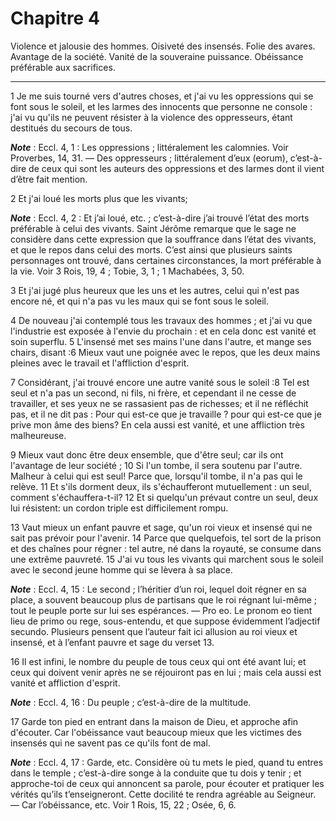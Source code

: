 # Chapitre 4

Violence et jalousie des hommes.
Oisiveté des insensés.
Folie des avares.
Avantage de la société.
Vanité de la souveraine puissance.
Obéissance préférable aux sacrifices.

***

1 Je me suis tourné vers d'autres choses, et j'ai vu les oppressions qui se font sous le soleil, et les larmes des innocents que personne ne console : j'ai vu qu'ils ne peuvent résister à la violence des oppresseurs, étant destitués du secours de tous.

***Note*** :  Eccl. 4, 1 : Les oppressions ; littéralement les calomnies. Voir Proverbes, 14, 31. ― Des oppresseurs ; littéralement d’eux (eorum), c’est-à-dire de ceux qui sont les auteurs des oppressions et des larmes dont il vient d’être fait mention.

2 Et j'ai loué les morts plus que les vivants;

***Note*** :  Eccl. 4, 2 : Et j’ai loué, etc. ; c’est-à-dire j’ai trouvé l’état des morts préférable à celui des vivants. Saint Jérôme remarque que le sage ne considère dans cette expression que la souffrance dans l’état des vivants, et que le repos dans celui des morts. C’est ainsi que plusieurs saints personnages ont trouvé, dans certaines circonstances, la mort préférable à la vie. Voir 3 Rois, 19, 4 ; Tobie, 3, 1 ; 1 Machabées, 3, 50.

3 Et j'ai jugé plus heureux que les uns et les autres, celui qui n'est pas encore né, et qui n'a pas vu les maux qui se font sous le soleil.


4 De nouveau j'ai contemplé tous les travaux des hommes ; et j'ai vu que l'industrie est exposée à l'envie du prochain : et en cela donc est vanité et soin superflu. 5 L'insensé met ses mains l'une dans l'autre, et mange ses chairs, disant :6 Mieux vaut une poignée avec le repos, que les deux mains pleines avec le travail et l'affliction d'esprit.


7 Considérant, j'ai trouvé encore une autre vanité sous le soleil :8 Tel est seul et n'a pas un second, ni fils, ni frère, et cependant il ne cesse de travailler, et ses yeux ne se rassasient pas de richesses; et il ne réfléchit pas, et il ne dit pas : Pour qui est-ce que je travaille ? pour qui est-ce que je prive mon âme des biens? En cela aussi est vanité, et une affliction très malheureuse.


9 Mieux vaut donc être deux ensemble, que d'être seul; car ils ont l'avantage de leur société ; 10 Si l'un tombe, il sera soutenu par l'autre. Malheur à celui qui est seul! Parce que, lorsqu'il tombe, il n'a pas qui le relève. 11 Et s'ils dorment deux, ils s'échaufferont mutuellement : un seul, comment s'échauffera-t-il? 12 Et si quelqu'un prévaut contre un seul, deux lui résistent: un cordon triple est difficilement rompu.


13 Vaut mieux un enfant pauvre et sage, qu'un roi vieux et insensé qui ne sait pas prévoir pour l'avenir. 14 Parce que quelquefois, tel sort de la prison et des chaînes pour régner : tel autre, né dans la royauté, se consume dans une extrême pauvreté. 15 J'ai vu tous les vivants qui marchent sous le soleil avec le second jeune homme qui se lèvera à sa place.

***Note*** :  Eccl. 4, 15 : Le second ; l’héritier d’un roi, lequel doit régner en sa place, a souvent beaucoup plus de partisans que le roi régnant lui-même ; tout le peuple porte sur lui ses espérances. ― Pro eo. Le pronom eo tient lieu de primo ou rege, sous-entendu, et que suppose évidemment l’adjectif secundo. Plusieurs pensent que l’auteur fait ici allusion au roi vieux et insensé, et à l’enfant pauvre et sage du verset 13.

16 Il est infini, le nombre du peuple de tous ceux qui ont été avant lui; et ceux qui doivent venir après ne se réjouiront pas en lui ; mais cela aussi est vanité et affliction d'esprit.

***Note*** :  Eccl. 4, 16 : Du peuple ; c’est-à-dire de la multitude.


17 Garde ton pied en entrant dans la maison de Dieu, et approche afin d'écouter. Car l'obéissance vaut beaucoup mieux que les victimes des insensés qui ne savent pas ce qu'ils font de mal.

***Note*** :  Eccl. 4, 17 : Garde, etc. Considère où tu mets le pied, quand tu entres dans le temple ; c’est-à-dire songe à la conduite que tu dois y tenir ; et approche-toi de ceux qui annoncent sa parole, pour écouter et pratiquer les vérités qu’ils t’enseigneront. Cette docilité te rendra agréable au Seigneur. ― Car l’obéissance, etc. Voir 1 Rois, 15, 22 ; Osée, 6, 6.

